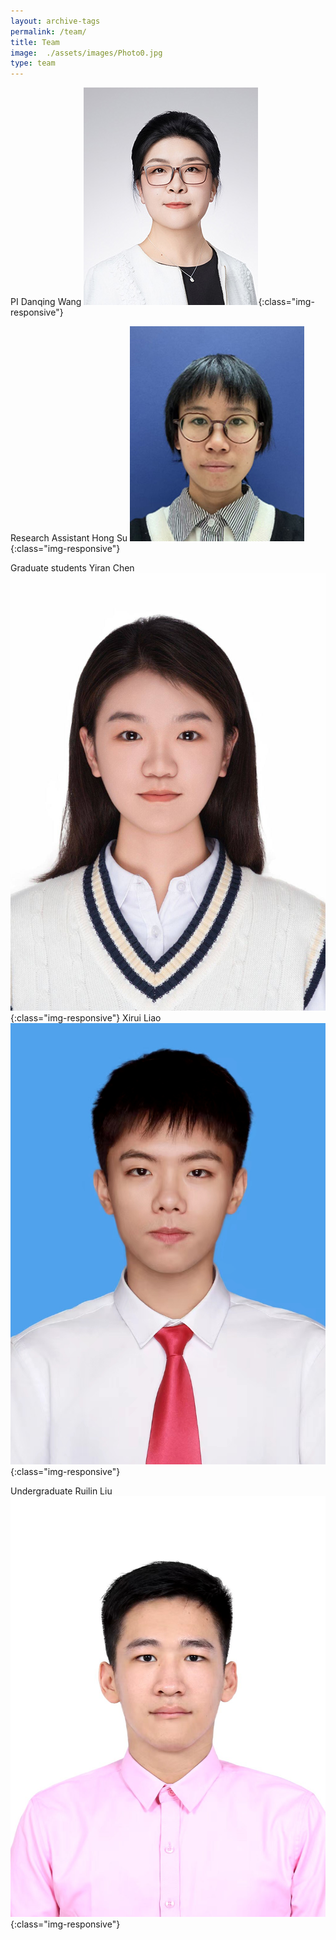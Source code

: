 ```yaml
---
layout: archive-tags
permalink: /team/
title: Team
image:  ./assets/images/Photo0.jpg
type: team
---
```


PI
Danqing Wang
![Photo](/assets/images/Photo0_new2.jpg){:class="img-responsive"}

Research Assistant
Hong Su
![Photo](/assets/images/Photo1_new.jpg){:class="img-responsive"}

Graduate students
Yiran Chen
![Photo](/assets/images/Photo2.jpg){:class="img-responsive"}
Xirui Liao
![Photo](/assets/images/Photo3.jpg){:class="img-responsive"}

Undergraduate
Ruilin Liu
![Photo](/assets/images/Photo4.jpg){:class="img-responsive"}



